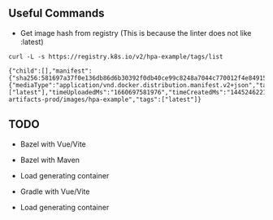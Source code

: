 

## Useful Commands

- Get image hash from registry (This is because the linter does not like :latest)

```
curl -L -s https://registry.k8s.io/v2/hpa-example/tags/list

{"child":[],"manifest":{"sha256:581697a37f0e136db86d6b30392f0db40ce99c8248a7044c770012f4e8491544":{"mediaType":"application/vnd.docker.distribution.manifest.v2+json","tag":["latest"],"timeUploadedMs":"1660697581976","timeCreatedMs":"1445246221620","imageSizeBytes":"164026588"}},"name":"k8s-artifacts-prod/images/hpa-example","tags":["latest"]}
```

## TODO

- Bazel with Vue/Vite
- Bazel with Maven
- Load generating container

- Gradle with Vue/Vite
- Load generating container
